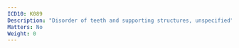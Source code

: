 ```yaml
---
ICD10: K089
Description: "Disorder of teeth and supporting structures, unspecified"
Matters: No
Weight: 0
---
```


